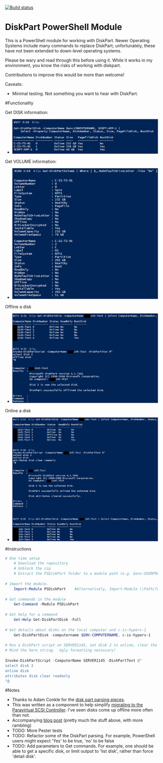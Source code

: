 [![Build status](https://ci.appveyor.com/api/projects/status/u6gtkc7on8nm4kpi/branch/master?svg=true)](https://ci.appveyor.com/project/RamblingCookieMonster/PSDiskpart)

DiskPart PowerShell Module
=============

This is a PowerShell module for working with DiskPart.  Newer Operating Systems include many commands to replace DiskPart; unfortunately, these have not been extended to down-level operating systems.

Please be wary and read through this before using it.  While it works in my environment, you know the risks of working with diskpart.

Contributions to improve this would be more than welcome!

Caveats:
* Minimal testing.  Not something you want to hear with DiskPart.

#Functionality

Get DISK information:
  * ![Get DISK information](/Media/Get-DiskPartDisk.png)

Get VOLUME information:
  * ![Get VOLUME information](/Media/Get-DiskPartVolume.png)

Offline a disk
  * ![Offline a disk](/Media/Invoke-DiskPartScript-Offline.png)

Online a disk
  * ![Online a disk](/Media/Invoke-DiskPartScript-Online.png)

#Instructions

```powershell
# One time setup
    # Download the repository
    # Unblock the zip
    # Extract the PSDiskPart folder to a module path (e.g. $env:USERPROFILE\Documents\WindowsPowerShell\Modules\)

# Import the module.
    Import-Module PSDiskPart    #Alternatively, Import-Module \\Path\To\PSDiskPart

# Get commands in the module
    Get-Command -Module PSDiskPart

# Get help for a command
    Get-Help Get-DiskPartDisk -Full

# Get details about disks on the local computer and c-is-hyperv-1
    Get-DiskPartDisk -computername $ENV:COMPUTERNAME, c-is-hyperv-1

# Run a DiskPart script on SERVER1145, set disk 2 to online, clear the readonly attribute if it exists
# Mind the here string.  Ugly formatting necessary!
    
Invoke-DiskPartScript -ComputerName SERVER1145 -DiskPartText @"
select disk 2
online disk
attributes disk clear readonly
"@
```

#Notes

* Thanks to Adam Conkle for the [disk part parsing pieces](https://gallery.technet.microsoft.com/DiskPartexe-Powershell-0f7a1bab).
* This was written as a component to help simplify [migrating to the Paravirtual SCSI Controller](http://www.davidklee.net/2014/01/08/retrofit-a-vm-with-the-vmware-paravirtual-scsi-driver/).  I've seen disks come up offline more often than not.
* Accompanying [blog post](https://ramblingcookiemonster.wordpress.com/2015/02/24/remotely-brick-a-system/) (pretty much the stuff above, with more rambling)
* TODO: More Pester tests
* TODO: Refactor some of the DiskPart parsing.  For example, PowerShell users might expect 'Yes' to be true, 'no' to be false
* TODO: Add parameters to Get commands.  For example, one should be able to get a specific disk, or limit output to 'list disk', rather than force 'detail disk'.
